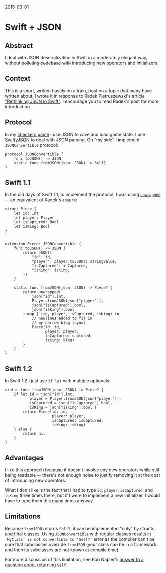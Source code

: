 2015-03-01

Swift + JSON
============

Abstract
--------

I deal with JSON deserialization in Swift in a moderately elegant
way, without <strike>polluting codebase with</strike> introducing new
operators and initializers.


Context
-------

This is a short, written hastily on a train, post on a topic that many
have written about.  I wrote it in response to Radek Pietruszewski's
article ["Rethinking JSON in Swift"][radex].  I encourage you to read
Radek's post for more introduction.

  [radex]: http://radex.io/swift/json/


Protocol
--------

In my [checkers game](/checkers) I use JSON to save and load game state.
I use [SwiftyJSON][] to deal with JSON parsing.  On "my side" I
implement `JSONConvertible` protocol:

  [SwiftyJSON]: https://github.com/SwiftyJSON/SwiftyJSON

    protocol JSONConvertible {
        func toJSON() -> JSON
        static func fromJSON(json: JSON) -> Self?
    }


Swift 1.1
---------

In the old days of Swift 1.1, to implement the protocol, I was using
[`unwrapped`][unwrapped] -- an equivalent of Radek's `ensure`:

  [unwrapped]: https://github.com/narfdotpl/doodles/blob/master/doodles/unwrapped.swift

    struct Piece {
        let id: Int
        let player: Player
        let isCaptured: Bool
        let isKing: Bool
    }


    extension Piece: JSONConvertible {
        func toJSON() -> JSON {
            return JSON([
                "id": id,
                "player": player.toJSON().stringValue,
                "isCaptured": isCaptured,
                "isKing": isKing,
            ])
        }

        static func fromJSON(json: JSON) -> Piece? {
            return unwrapped(
                json["id"].int,
                Player.fromJSON(json["player"]),
                json["isCaptured"].bool,
                json["isKing"].bool
            ).map { (id, player, isCaptured, isKing) in
                // newlines added to fit in
                // my narrow blog layout
                Piece(id: id,
                      player: player,
                      isCaptured: captured,
                      isKing: king)
            }
        }
    }


Swift 1.2
---------

In Swift 1.2 I just use `if let` with multiple optionals:

    static func fromJSON(json: JSON) -> Piece? {
        if let id = json["id"].int,
               player = Player.fromJSON(json["player"]),
               isCaptured = json["isCaptured"].bool,
               isKing = json["isKing"].bool {
            return Piece(id: id,
                         player: player,
                         isCaptured: isCaptured,
                         isKing: isKing)
        } else {
            return nil
        }
    }


Advantages
----------

I like this approach because it doesn't involve any new operators while
still being readable -- there's not enough noise to justify removing it
at the cost of introducing new operators.

What I don't like is the fact that I had to type `id`, `player`,
`isCaptured`, and `isKing` three times there, but if I were to implement
a new initializer, I would have to type them this many times anyway.


Limitations
-----------

Because `fromJSON` returns `Self?`, it can be implemented "only" by
structs and final classes.  Using `JSONConvertible` with regular
classes results in `'MyClass' is not convertible to 'Self?'` error
as the compiler can't be sure that subclasses override `fromJSON` (your
class can be in a framework and then its subclasses are not known at
compile time).

For more discussion of this limitation, see Rob Napier's [answer to a
question about returning `Self`][rnapier].

  [rnapier]: http://stackoverflow.com/a/25645689/98763
